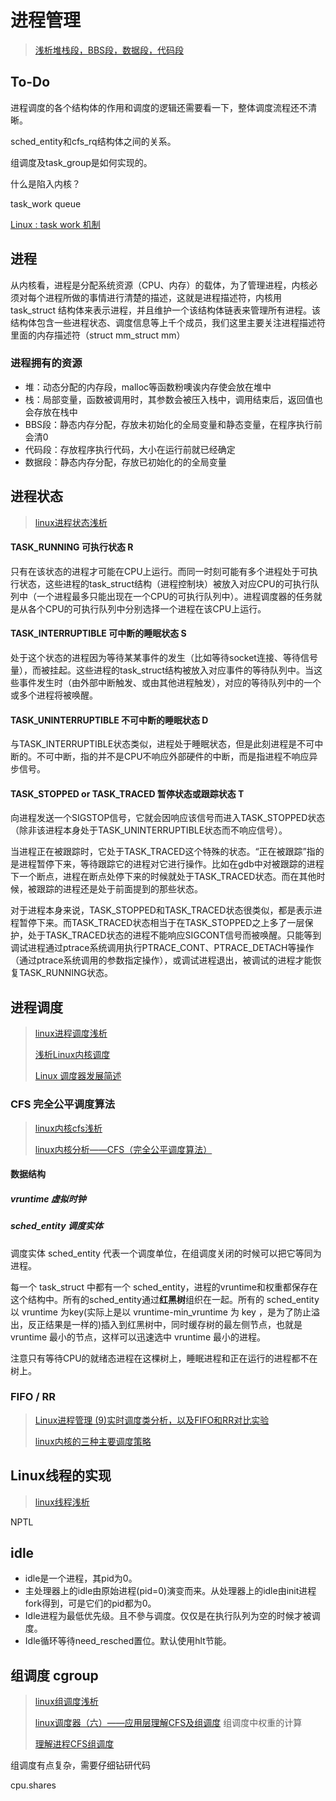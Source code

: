 # 进程管理

> [浅析堆栈段，BBS段，数据段，代码段](https://blog.csdn.net/qq_43199318/article/details/99674210)

## To-Do

进程调度的各个结构体的作用和调度的逻辑还需要看一下，整体调度流程还不清晰。

sched_entity和cfs_rq结构体之间的关系。

组调度及task_group是如何实现的。

什么是陷入内核？

task_work queue

[Linux : task work 机制](https://www.cnblogs.com/lailailai/p/4510982.html)



## 进程

从内核看，进程是分配系统资源（CPU、内存）的载体，为了管理进程，内核必须对每个进程所做的事情进行清楚的描述，这就是进程描述符，内核用 task_struct 结构体来表示进程，并且维护一个该结构体链表来管理所有进程。该结构体包含一些进程状态、调度信息等上千个成员，我们这里主要关注进程描述符里面的内存描述符（struct mm_struct mm）

### 进程拥有的资源

* 堆：动态分配的内存段，malloc等函数粉噢诶内存使会放在堆中
* 栈：局部变量，函数被调用时，其参数会被压入栈中，调用结束后，返回值也会存放在栈中
* BBS段：静态内存分配，存放未初始化的全局变量和静态变量，在程序执行前会清0
* 代码段：存放程序执行代码，大小在运行前就已经确定
* 数据段：静态内存分配，存放已初始化的的全局变量



## 进程状态

> [linux进程状态浅析](https://blog.csdn.net/ctthuangcheng/article/details/8914444)

#### TASK_RUNNING 可执行状态 R

​		只有在该状态的进程才可能在CPU上运行。而同一时刻可能有多个进程处于可执行状态，这些进程的task_struct结构（进程控制块）被放入对应CPU的可执行队列中（一个进程最多只能出现在一个CPU的可执行队列中）。进程调度器的任务就是从各个CPU的可执行队列中分别选择一个进程在该CPU上运行。

#### TASK_INTERRUPTIBLE 可中断的睡眠状态 S

​		处于这个状态的进程因为等待某某事件的发生（比如等待socket连接、等待信号量），而被挂起。这些进程的task_struct结构被放入对应事件的等待队列中。当这些事件发生时（由外部中断触发、或由其他进程触发），对应的等待队列中的一个或多个进程将被唤醒。

#### TASK_UNINTERRUPTIBLE 不可中断的睡眠状态 D

​		与TASK_INTERRUPTIBLE状态类似，进程处于睡眠状态，但是此刻进程是不可中断的。不可中断，指的并不是CPU不响应外部硬件的中断，而是指进程不响应异步信号。

#### TASK_STOPPED or TASK_TRACED 暂停状态或跟踪状态 T

​		向进程发送一个SIGSTOP信号，它就会因响应该信号而进入TASK_STOPPED状态（除非该进程本身处于TASK_UNINTERRUPTIBLE状态而不响应信号）。

​		当进程正在被跟踪时，它处于TASK_TRACED这个特殊的状态。“正在被跟踪”指的是进程暂停下来，等待跟踪它的进程对它进行操作。比如在gdb中对被跟踪的进程下一个断点，进程在断点处停下来的时候就处于TASK_TRACED状态。而在其他时候，被跟踪的进程还是处于前面提到的那些状态。

​		对于进程本身来说，TASK_STOPPED和TASK_TRACED状态很类似，都是表示进程暂停下来。而TASK_TRACED状态相当于在TASK_STOPPED之上多了一层保护，处于TASK_TRACED状态的进程不能响应SIGCONT信号而被唤醒。只能等到调试进程通过ptrace系统调用执行PTRACE_CONT、PTRACE_DETACH等操作（通过ptrace系统调用的参数指定操作），或调试进程退出，被调试的进程才能恢复TASK_RUNNING状态。



## 进程调度

> [linux进程调度浅析](https://blog.csdn.net/ctthuangcheng/article/details/8914309)
>
> [浅析Linux内核调度](https://www.cnblogs.com/wangzahngjun/p/4911432.html)
>
> [Linux 调度器发展简述](https://www.ibm.com/developerworks/cn/linux/l-cn-scheduler/)

### CFS 完全公平调度算法

> [linux内核cfs浅析](https://blog.csdn.net/ctthuangcheng/article/details/8916071)
>
> [linux内核分析——CFS（完全公平调度算法）](https://www.cnblogs.com/tianguiyu/articles/6091378.html)

#### 数据结构

##### vruntime 虚拟时钟

##### sched_entity 调度实体

调度实体 sched_entity 代表一个调度单位，在组调度关闭的时候可以把它等同为进程。

每一个 task_struct 中都有一个 sched_entity，进程的vruntime和权重都保存在这个结构中。所有的sched_entity通过**红黑树**组织在一起。所有的 sched_entity 以 vruntime 为key(实际上是以 vruntime-min_vruntime 为 key ，是为了防止溢出，反正结果是一样的)插入到红黑树中，同时缓存树的最左侧节点，也就是 vruntime 最小的节点，这样可以迅速选中 vruntime 最小的进程。

注意只有等待CPU的就绪态进程在这棵树上，睡眠进程和正在运行的进程都不在树上。

### FIFO / RR

> [Linux进程管理 (9)实时调度类分析，以及FIFO和RR对比实验](https://www.cnblogs.com/arnoldlu/p/9025981.html)
>
> [linux内核的三种主要调度策略](https://blog.csdn.net/xhz_1983/article/details/78294934)



## Linux线程的实现

> [linux线程浅析](https://blog.csdn.net/ctthuangcheng/article/details/8914712)

NPTL



## idle

* idle是一个进程，其pid为0。  
* 主处理器上的idle由原始进程(pid=0)演变而来。从处理器上的idle由init进程fork得到，可是它们的pid都为0。  
* Idle进程为最低优先级。且不參与调度。仅仅是在执行队列为空的时候才被调度。  
* Idle循环等待need_resched置位。默认使用hlt节能。



## 组调度 cgroup

> [linux组调度浅析](https://blog.csdn.net/ctthuangcheng/article/details/8914825)
>
> [linux调度器（六）——应用层理解CFS及组调度](https://blog.csdn.net/wudongxu/article/details/8574741) 组调度中权重的计算
>
> [理解进程CFS组调度](http://www.360doc.com/content/15/1006/18/18252487_503643269.shtml)

组调度有点复杂，需要仔细钻研代码

cpu.shares

